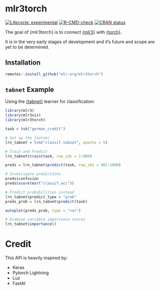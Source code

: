 
<!-- README.md is generated from README.Rmd. Please edit that file -->

# mlr3torch

<!-- badges: start -->

[![Lifecycle:
experimental](https://img.shields.io/badge/lifecycle-experimental-orange.svg)](https://lifecycle.r-lib.org/articles/stages.html#experimental)
[![R-CMD-check](https://github.com/mlr-org/mlr3torch/actions/workflows/R-CMD-check.yaml/badge.svg)](https://github.com/mlr-org/mlr3torch/actions/workflows/R-CMD-check.yaml)
[![CRAN
status](https://www.r-pkg.org/badges/version/mlr3torch)](https://CRAN.R-project.org/package=mlr3torch)
<!-- badges: end -->

The goal of {mlr3torch} is to connect
[{mlr3}](https://github.com/mlr-org/mlr3) with
[{torch}](https://github.com/mlverse/torch).

It is in the very early stages of development and it’s future and scope
are yet to be determined.

## Installation

``` r
remotes::install_github("mlr-org/mlr3torch")
```

## `tabnet` Example

Using the [{tabnet}](https://github.com/mlverse/tabnet) learner for
classification:

``` r
library(mlr3)
library(mlr3viz)
library(mlr3torch)

task = tsk("german_credit")

# Set up the learner
lrn_tabnet = lrn("classif.tabnet", epochs = 5)

# Train and Predict
lrn_tabnet$train(task, row_ids = 1:900)

preds = lrn_tabnet$predict(task, row_ids = 901:1000)

# Investigate predictions
preds$confusion
preds$score(msr("classif.acc"))

# Predict probabilities instead
lrn_tabnet$predict_type = "prob"
preds_prob = lrn_tabnet$predict(task)

autoplot(preds_prob, type = "roc")

# Examine variable importance scores
lrn_tabnet$importance()
```

# Credit

This API is heavily inspired by:

  - Keras
  - Pytorch Lightning
  - Luz
  - FastAI
